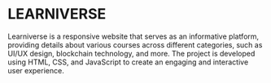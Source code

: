 # LEARNIVERSE
Learniverse is a responsive website that serves as an informative platform, providing details about various courses across different categories, such as UI/UX design, blockchain technology, and more. The project is developed using HTML, CSS,  and JavaScript to create an engaging and interactive user experience.
